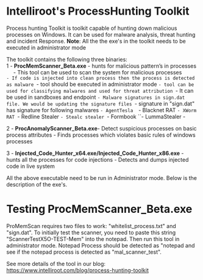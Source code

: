 # Intelliroot's ProcessHunting Toolkit
Process hunting Toolkit is toolkit capable of hunting down malicious processes on Windows.
It can be used for malware analysis, threat hunting and incident Response.
**Note**: All the the exe's in the toolkit needs to be executed in administrator mode

The toolkit contains the following three binaries:<br />
1 - **ProcMemScanner_Beta.exe** - hunts for malicious pattern’s in processes<br/>
      `  ` - This tool can be used to scan the system for malicious processes<br/> 
       ``- If code is injected into clean process then the process is detected as malware
       ``- tool should be executed in administrator mode 
      `` - tool can be used for classifying malwares and used for threat attribution 
       ``- It can be used in sandboxes and endpoint 
       ``- Malware signatures in sign.dat file. We would be updating the signature files
       ``- signature in "sign.dat" has signature for following malwares 
              ``- AgentTesla 
              ``- Blacknet RAT
              ``- XWorm RAT
              ``- Redline Stealer
              ``- Stealc stealer
              ``- Formbook
              ``- LummaStealer
        -

2 - **ProcAnomalyScanner_Beta.exe**- Detect suspicious processes on basic process attributes
    - Finds processes which violates basic rules of windows processes
    
3 - **Injected_Code_Hunter_x64.exe/Injected_Code_Hunter_x86.exe** - hunts all the processes for code injections
    - Detects and dumps injected code in live system

All the above executable need to be run in Administrator mode. Below is the description of the exe's.

Testing ProcMemScanner_Beta.exe
=================================
ProMemScan requires two files to work: "whitelist_process.txt"  and "sign.dat". To initially test the scanner, you need to paste this string "ScannerTestX5O-TEST-Mem" into the notepad. Then run this tool in administrator mode. Notepad Process should be detected as "notepad and see if the notepad process is detected as "mal_scanner_test".

See more details of the tool in our blog: https://www.intelliroot.com/blog/process-hunting-toolkit
